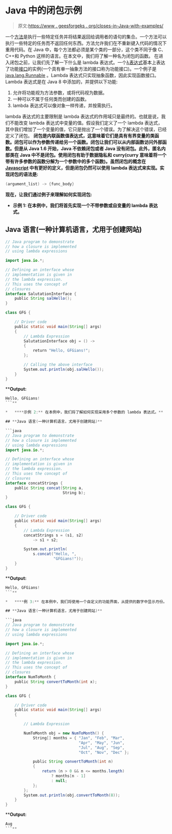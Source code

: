 # Java 中的闭包示例

> 原文:[https://www . geesforgeks . org/closes-in-Java-with-examples/](https://www.geeksforgeeks.org/closures-in-java-with-examples/)

一个[方法](https://www.geeksforgeeks.org/methods-in-java/)是执行一些特定任务并将结果返回给调用者的语句的集合。一个方法可以执行一些特定的任务而不返回任何东西。方法允许我们在不重新键入代码的情况下重用代码。在 Java 中，每个方法都必须是某个类的一部分，这个类不同于像 C、C++和 Python 这样的语言。在本文中，我们将了解一种名为闭包的函数。
在进入闭包之前，让我们先了解一下什么是 lambda 表达式。一个[λ表达式](https://www.geeksforgeeks.org/lambda-expressions-java-8/)基本上表达了功能[接口](https://www.geeksforgeeks.org/interfaces-in-java/)的实例(一个具有单一抽象方法的接口称为功能接口)。一个例子是 [java.lang.Runnable](https://www.geeksforgeeks.org/runnable-interface-in-java/) 。Lambda 表达式只实现抽象函数，因此实现函数接口。Lambda 表达式是在 Java 8 中添加的，并提供以下功能:

1.  允许将功能视为方法参数，或将代码视为数据。
2.  一种可以不属于任何类而创建的函数。
3.  lambda 表达式可以像对象一样传递，并按需执行。

lambda 表达式的主要限制是 lambda 表达式的作用域只是最终的。也就是说，我们不能改变 lambda 表达式中变量的值。假设我们定义了一个 lambda 表达式，其中我们增加了一个变量的值，它只是抛出了一个错误。为了解决这个错误，已经定义了闭包。
**闭包是内联函数值表达式，这意味着它们是具有有界变量的类函数。闭包可以作为参数传递给另一个函数。闭包让我们可以从内部函数访问外部函数。但是从 Java 1.6 开始，Java 不依赖闭包或者 Java 没有闭包。此外，匿名内部类在 Java 中不是闭包。使用闭包有助于数据隐私和 curry(curry 意味着将一个带有许多参数的函数分解为一个参数中的多个函数)。虽然闭包的概念在 [Javascript](https://www.geeksforgeeks.org/javascript-tutorial/) 中有更好的定义，但是闭包仍然可以使用 lambda 表达式来实现。实现闭包的语法是:** 

```java
(argument_list) -> {func_body}
```

**现在，让我们通过例子来理解如何实现闭包:** 

*   ****示例 1:** 在本例中，我们将首先实现一个不带参数或自变量的 lambda 表达式。** 

## **Java 语言(一种计算机语言，尤用于创建网站)**

```java
// Java program to demonstrate
// how a closure is implemented
// using lambda expressions

import java.io.*;

// Defining an interface whose
// implementation is given in
// the lambda expression.
// This uses the concept of
// closures
interface SalutationInterface {
    public String salHello();
}

class GFG {

    // Driver code
    public static void main(String[] args)
    {
        // Lambda Expression
        SalutationInterface obj = () ->
        {
            return "Hello, GFGians!";
        };

        // Calling the above interface
        System.out.println(obj.salHello());
    }
}
```

****Output:** 

```java
Hello, GFGians!
```** 

*   ****示例 2:** 在本例中，我们将了解如何实现采用多个参数的 lambda 表达式。** 

## **Java 语言(一种计算机语言，尤用于创建网站)**

```java
// Java program to demonstrate
// how a closure is implemented
// using lambda expressions
import java.io.*;

// Defining an interface whose
// implementation is given in
// the lambda expression.
// This uses the concept of
// closures
interface concatStrings {
    public String concat(String a,
                         String b);
}

class GFG {

    // Driver code
    public static void main(String[] args)
    {
        // Lambda Expression
        concatStrings s = (s1, s2)
            -> s1 + s2;

        System.out.println(
            s.concat("Hello, ",
                     "GFGians!"));
    }
}
```

****Output:** 

```java
Hello, GFGians!
```** 

*   ****例 3:** 在本例中，我们将使用一个自定义的功能界面，从提供的数字中显示月份。** 

## **Java 语言(一种计算机语言，尤用于创建网站)**

```java
// Java program to demonstrate
// how a closure is implemented
// using lambda expressions

import java.io.*;

// Defining an interface whose
// implementation is given in
// the lambda expression.
// This uses the concept of
// closures
interface NumToMonth {
    public String convertToMonth(int x);
}

class GFG {

    // Driver code
    public static void main(String[] args)
    {

        // Lambda Expression

        NumToMonth obj = new NumToMonth() {
            String[] months = { "Jan", "Feb", "Mar",
                                "Apr", "May", "Jun",
                                "Jul", "Aug", "Sep",
                                "Oct", "Nov", "Dec" };

            public String convertToMonth(int n)
            {
                return (n > 0 && n <= months.length)
                    ? months[n - 1]
                    : null;
            };
        };
        System.out.println(obj.convertToMonth(8));
    }
}
```

****Output:** 

```java
Aug
```**